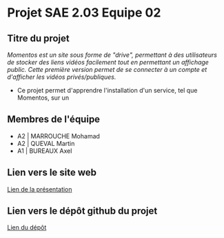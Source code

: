 # Projet SAE 2.03 Equipe 02


## Titre du projet

_Momentos est un site sous forme de "drive", permettant à des utilisateurs de stocker des liens vidéos facilement tout en permettant un affichage public. Cette première version permet de se connecter à un compte et d'afficher les vidéos privés/publiques._

- Ce projet permet d'apprendre l'installation d'un service, tel que Momentos, sur un


## Membres de l'équipe

- A2 | MARROUCHE Mohamad
- A2 | QUEVAL Martin
- A1 | BUREAUX Axel


## Lien vers le site web

[Lien de la présentation](https://pastequecarre.github.io/docker-sae203/)


## Lien vers le dépôt github du projet

[Lien du dépôt](https://github.com/PastequeCarre/docker-sae203)
